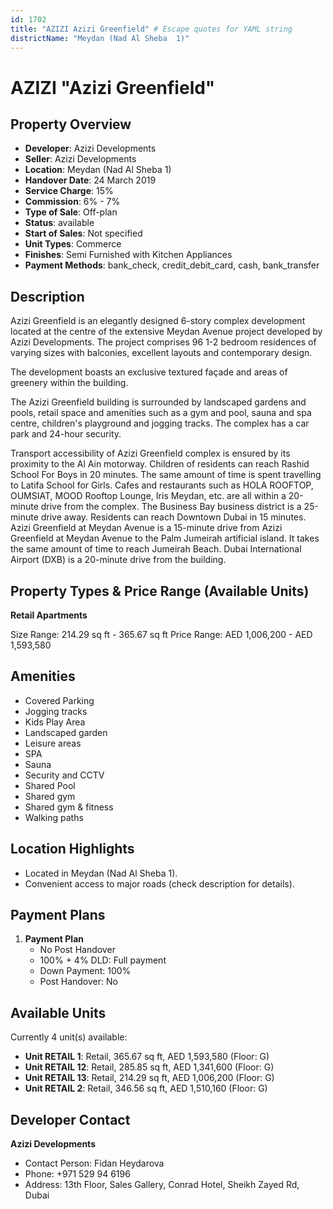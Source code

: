 ```yaml
---
id: 1702
title: "AZIZI Azizi Greenfield" # Escape quotes for YAML string
districtName: "Meydan (Nad Al Sheba  1)"
---
```


# AZIZI "Azizi Greenfield"

## Property Overview
- **Developer**: Azizi Developments
- **Seller**: Azizi Developments
- **Location**: Meydan (Nad Al Sheba  1)
- **Handover Date**: 24 March 2019
- **Service Charge**: 15%
- **Commission**: 6% - 7%
- **Type of Sale**: Off-plan
- **Status**: available
- **Start of Sales**: Not specified
- **Unit Types**: Commerce
- **Finishes**: Semi Furnished with Kitchen Appliances
- **Payment Methods**: bank_check, credit_debit_card, cash, bank_transfer

## Description
Azizi Greenfield is an elegantly designed 6-story complex development located at the centre of the extensive Meydan Avenue project developed by Azizi Developments. The project comprises 96 1-2 bedroom residences of varying sizes with balconies, excellent layouts and contemporary design. 

The development boasts an exclusive textured façade and areas of greenery within the building.

The Azizi Greenfield building is surrounded by landscaped gardens and pools, retail space and amenities such as a gym and pool, sauna and spa centre, children's playground and jogging tracks. The complex has a car park and 24-hour security.

Transport accessibility of Azizi Greenfield complex is ensured by its proximity to the Al Ain motorway. Children of residents can reach Rashid School For Boys in 20 minutes. The same amount of time is spent travelling to Latifa School for Girls. Cafes and restaurants such as HOLA ROOFTOP, OUMSIAT, MOOD Rooftop Lounge, Iris Meydan, etc. are all within a 20-minute drive from the complex. The Business Bay business district is a 25-minute drive away. Residents can reach Downtown Dubai in 15 minutes. Azizi Greenfield at Meydan Avenue is a 15-minute drive from Azizi Greenfield at Meydan Avenue to the Palm Jumeirah artificial island. It takes the same amount of time to reach Jumeirah Beach. Dubai International Airport (DXB) is a 20-minute drive from the building.

## Property Types & Price Range (Available Units)
**Retail Apartments**

Size Range: 214.29 sq ft - 365.67 sq ft
Price Range: AED 1,006,200 - AED 1,593,580

## Amenities
- Covered Parking
- Jogging tracks
- Kids Play Area
- Landscaped garden
- Leisure areas
- SPA
- Sauna
- Security and CCTV
- Shared Pool
- Shared gym
- Shared gym & fitness
- Walking paths

## Location Highlights
- Located in Meydan (Nad Al Sheba  1).
- Convenient access to major roads (check description for details).

## Payment Plans
1. **Payment Plan**
   - No Post Handover
   - 100% + 4% DLD: Full payment
   - Down Payment: 100%
   - Post Handover: No

## Available Units
Currently 4 unit(s) available:
- **Unit RETAIL 1**: Retail, 365.67 sq ft, AED 1,593,580 (Floor: G)
- **Unit RETAIL 12**: Retail, 285.85 sq ft, AED 1,341,600 (Floor: G)
- **Unit RETAIL 13**: Retail, 214.29 sq ft, AED 1,006,200 (Floor: G)
- **Unit RETAIL 2**: Retail, 346.56 sq ft, AED 1,510,160 (Floor: G)

## Developer Contact
**Azizi Developments**
- Contact Person: Fidan Heydarova
- Phone: +971 529 94 6196
- Address: 13th Floor, Sales Gallery, Conrad Hotel, Sheikh Zayed Rd, Dubai
